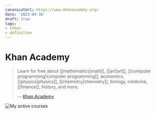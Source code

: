 ```yaml
---
canonicalUrl: https://www.khanacademy.org/
date: '2023-04-16'
draft: true
tags:
- inbox
- definition
---
```


# Khan Academy

> Learn for free about [[mathematics|math]],
> [[art|art]],
> [[computer programming|computer programming]], economics,
> [[physics|physics]], [[chemistry|chemistry]],
> biology, medicine, [[finance]], history, and more.
>
> -- [Khan Academy](https://www.khanacademy.org/)

![My active courses](https://www.khanacademy.org/profile/me/courses)